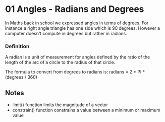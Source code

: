 # 01 Angles - Radians and Degrees
In Maths back in school we expressed angles in terms of degrees. For instance a right angle triangle has one side which is 90 degrees. However a computer doesn't compute in degrees but rather in radians.
### Definition
A radian is a unit of measurement for angles defined by the ratio of the length of the arc of a circle to the radius of that circle.

The formula to convert from degrees to radians is:
radians = 2 * PI * (degrees / 360)
## Notes
- limit() function limits the magnitude of a vector
- constrain() function constrains a value between a minimum or maximum value

